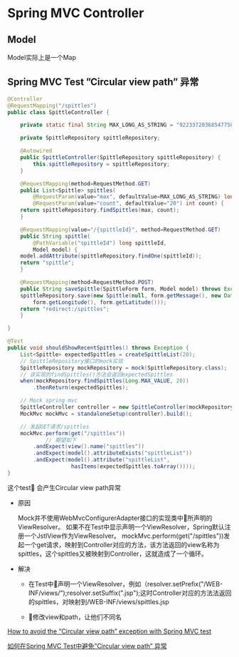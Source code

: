 # Spring MVC Controller
## Model
Model实际上是一个Map

## Spring MVC Test ”Circular view path” 异常
```java
@Controller
@RequestMapping("/spittles")
public class SpittleController {

    private static final String MAX_LONG_AS_STRING = "9223372036854775807";

    private SpittleRepository spittleRepository;

    @Autowired
    public SpittleController(SpittleRepository spittleRepository) {
        this.spittleRepository = spittleRepository;
    }

    @RequestMapping(method=RequestMethod.GET)
    public List<Spittle> spittles(
        @RequestParam(value="max", defaultValue=MAX_LONG_AS_STRING) long max,
        @RequestParam(value="count", defaultValue="20") int count) {
    return spittleRepository.findSpittles(max, count);
    }

    @RequestMapping(value="/{spittleId}", method=RequestMethod.GET)
    public String spittle(
        @PathVariable("spittleId") long spittleId, 
        Model model) {
    model.addAttribute(spittleRepository.findOne(spittleId));
    return "spittle";
    }

    @RequestMapping(method=RequestMethod.POST)
    public String saveSpittle(SpittleForm form, Model model) throws Exception {
    spittleRepository.save(new Spittle(null, form.getMessage(), new Date(), 
        form.getLongitude(), form.getLatitude()));
    return "redirect:/spittles";
    }

}
```
```java
@Test
public void shouldShowRecentSpittles() throws Exception {
    List<Spittle> expectedSpittles = createSpittleList(20);
    // SpittleRepository接口的mock实现
    SpittleRepository mockRepository = mock(SpittleRepository.class);
    // 该实现的findSpittles()方法会返回expectedSpittles
    when(mockRepository.findSpittles(Long.MAX_VALUE, 20))
        .thenReturn(expectedSpittles);

    // Mock spring mvc
    SpittleController controller = new SpittleController(mockRepository);
    MockMvc mockMvc = standaloneSetup(controller).build();

    // 发起GET请求/spittles
    mockMvc.perform(get("/spittles"))
            // 期望如下
        .andExpect(view().name("spittles"))
        .andExpect(model().attributeExists("spittleList"))
        .andExpect(model().attribute("spittleList", 
                    hasItems(expectedSpittles.toArray())));
}
```

这个test 会产生Circular view path异常
* 原因

    Mock并不使用WebMvcConfigurerAdapter接口的实现类中所声明的ViewResolver。
如果不在Test中显示声明一个ViewResolver，Spring默认注册一个JstlView作为ViewResolver。
mockMvc.perform(get("/spittles"))发起一个get请求，映射到Controller对应的方法，该方法返回的view名称为spittles，这个spittles又被映射到Controller，这就造成了一个循环。
* 解决

    * 在Test中声明一个ViewResolver，例如（resolver.setPrefix("/WEB-INF/views/");resolver.setSuffix(".jsp");这时Controller对应的方法法返回的spittles，对映射到/WEB-INF/views/spittles.jsp

    * 修改view和path，让他们不同名

[How to avoid the “Circular view path” exception with Spring MVC test](https://stackoverflow.com/questions/18813615/how-to-avoid-the-circular-view-path-exception-with-spring-mvc-test)

[如何在Spring MVC Test中避免”Circular view path” 异常](http://www.cnblogs.com/chry/p/6240965.html)